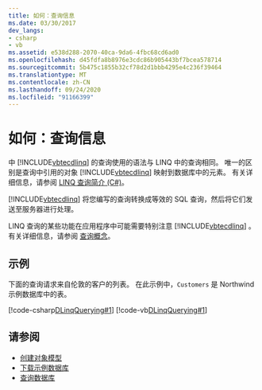 ```yaml
---
title: 如何：查询信息
ms.date: 03/30/2017
dev_langs:
- csharp
- vb
ms.assetid: e538d288-2070-40ca-9da6-4fbc68cd6ad0
ms.openlocfilehash: d45fdfa8b8976e3cdc86b905443bf7bcea578714
ms.sourcegitcommit: 5b475c1855b32cf78d2d1bbb4295e4c236f39464
ms.translationtype: MT
ms.contentlocale: zh-CN
ms.lasthandoff: 09/24/2020
ms.locfileid: "91166399"
---
```

# <a name="how-to-query-for-information"></a>如何：查询信息

中 [!INCLUDE[vbtecdlinq](../../../../../../includes/vbtecdlinq-md.md)] 的查询使用的语法与 LINQ 中的查询相同。 唯一的区别是查询中引用的对象 [!INCLUDE[vbtecdlinq](../../../../../../includes/vbtecdlinq-md.md)] 映射到数据库中的元素。 有关详细信息，请参阅 [LINQ 查询简介 (C#)](../../../../../csharp/programming-guide/concepts/linq/introduction-to-linq-queries.md)。  
  
 [!INCLUDE[vbtecdlinq](../../../../../../includes/vbtecdlinq-md.md)] 将您编写的查询转换成等效的 SQL 查询，然后将它们发送至服务器进行处理。  
  
 LINQ 查询的某些功能在应用程序中可能需要特别注意 [!INCLUDE[vbtecdlinq](../../../../../../includes/vbtecdlinq-md.md)] 。 有关详细信息，请参阅 [查询概念](query-concepts.md)。  
  
## <a name="example"></a>示例  

 下面的查询请求来自伦敦的客户的列表。 在此示例中，`Customers` 是 Northwind 示例数据库中的表。  
  
 [!code-csharp[DLinqQuerying#1](../../../../../../samples/snippets/csharp/VS_Snippets_Data/DLinqQuerying/cs/Program.cs#1)]
 [!code-vb[DLinqQuerying#1](../../../../../../samples/snippets/visualbasic/VS_Snippets_Data/DLinqQuerying/vb/Module1.vb#1)]  
  
## <a name="see-also"></a>请参阅

- [创建对象模型](creating-the-object-model.md)
- [下载示例数据库](downloading-sample-databases.md)
- [查询数据库](querying-the-database.md)
